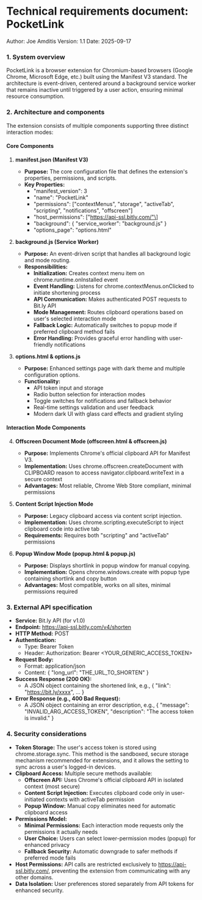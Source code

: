 # **Technical requirements document: PocketLink**

Author: Joe Amditis
Version: 1.1
Date: 2025-09-17

### **1\. System overview**

PocketLink is a browser extension for Chromium-based browsers (Google Chrome, Microsoft Edge, etc.) built using the Manifest V3 standard. The architecture is event-driven, centered around a background service worker that remains inactive until triggered by a user action, ensuring minimal resource consumption.

### **2\. Architecture and components**

The extension consists of multiple components supporting three distinct interaction modes:

#### **Core Components**

1. **manifest.json (Manifest V3)**
   * **Purpose:** The core configuration file that defines the extension's properties, permissions, and scripts.
   * **Key Properties:**
     * "manifest\_version": 3
     * "name": "PocketLink"
     * "permissions": \["contextMenus", "storage", "activeTab", "scripting", "notifications", "offscreen"\]
     * "host\_permissions": \["https://api-ssl.bitly.com/"\]
     * "background": { "service\_worker": "background.js" }
     * "options\_page": "options.html"

2. **background.js (Service Worker)**
   * **Purpose:** An event-driven script that handles all background logic and mode routing.
   * **Responsibilities:**
     * **Initialization:** Creates context menu item on chrome.runtime.onInstalled event
     * **Event Handling:** Listens for chrome.contextMenus.onClicked to initiate shortening process
     * **API Communication:** Makes authenticated POST requests to Bit.ly API
     * **Mode Management:** Routes clipboard operations based on user's selected interaction mode
     * **Fallback Logic:** Automatically switches to popup mode if preferred clipboard method fails
     * **Error Handling:** Provides graceful error handling with user-friendly notifications

3. **options.html & options.js**
   * **Purpose:** Enhanced settings page with dark theme and multiple configuration options.
   * **Functionality:**
     * API token input and storage
     * Radio button selection for interaction modes
     * Toggle switches for notifications and fallback behavior
     * Real-time settings validation and user feedback
     * Modern dark UI with glass card effects and gradient styling

#### **Interaction Mode Components**

4. **Offscreen Document Mode (offscreen.html & offscreen.js)**
   * **Purpose:** Implements Chrome's official clipboard API for Manifest V3.
   * **Implementation:** Uses chrome.offscreen.createDocument with CLIPBOARD reason to access navigator.clipboard.writeText in a secure context
   * **Advantages:** Most reliable, Chrome Web Store compliant, minimal permissions

5. **Content Script Injection Mode**
   * **Purpose:** Legacy clipboard access via content script injection.
   * **Implementation:** Uses chrome.scripting.executeScript to inject clipboard code into active tab
   * **Requirements:** Requires both "scripting" and "activeTab" permissions

6. **Popup Window Mode (popup.html & popup.js)**
   * **Purpose:** Displays shortlink in popup window for manual copying.
   * **Implementation:** Opens chrome.windows.create with popup type containing shortlink and copy button
   * **Advantages:** Most compatible, works on all sites, minimal permissions required

### **3\. External API specification**

* **Service:** Bit.ly API (for v1.0)  
* **Endpoint:** https://api-ssl.bitly.com/v4/shorten  
* **HTTP Method:** POST  
* **Authentication:**  
  * Type: Bearer Token  
  * Header: Authorization: Bearer \<YOUR\_GENERIC\_ACCESS\_TOKEN\>  
* **Request Body:**  
  * Format: application/json  
  * Content: { "long\_url": "THE\_URL\_TO\_SHORTEN" }  
* **Success Response (200 OK):**  
  * A JSON object containing the shortened link, e.g., { "link": "https://bit.ly/xxxx", ... }  
* **Error Response (e.g., 400 Bad Request):**  
  * A JSON object containing an error description, e.g., { "message": "INVALID\_ARG\_ACCESS\_TOKEN", "description": "The access token is invalid." }

### **4\. Security considerations**

* **Token Storage:** The user's access token is stored using chrome.storage.sync. This method is the sandboxed, secure storage mechanism recommended for extensions, and it allows the setting to sync across a user's logged-in devices.
* **Clipboard Access:** Multiple secure methods available:
  * **Offscreen API:** Uses Chrome's official clipboard API in isolated context (most secure)
  * **Content Script Injection:** Executes clipboard code only in user-initiated contexts with activeTab permission
  * **Popup Window:** Manual copy eliminates need for automatic clipboard access
* **Permissions Model:**
  * **Minimal Permissions:** Each interaction mode requests only the permissions it actually needs
  * **User Choice:** Users can select lower-permission modes (popup) for enhanced privacy
  * **Fallback Security:** Automatic downgrade to safer methods if preferred mode fails
* **Host Permissions:** API calls are restricted exclusively to https://api-ssl.bitly.com/, preventing the extension from communicating with any other domains.
* **Data Isolation:** User preferences stored separately from API tokens for enhanced security.
